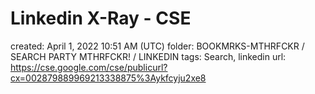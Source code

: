 # Linkedin X-Ray - CSE

created: April 1, 2022 10:51 AM (UTC)
folder: BOOKMRKS-MTHRFCKR / SEARCH PARTY MTHRFCKR! / LINKEDIN
tags: Search, linkedin
url: https://cse.google.com/cse/publicurl?cx=002879889969213338875%3Aykfcyju2xe8